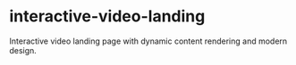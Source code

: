 # interactive-video-landing
 Interactive video landing page with dynamic content rendering and modern design.
